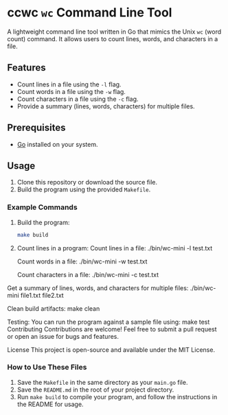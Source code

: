 # ccwc `wc` Command Line Tool

A lightweight command line tool written in Go that mimics the Unix `wc` (word count) command. It allows users to count lines, words, and characters in a file.

## Features
- Count lines in a file using the `-l` flag.
- Count words in a file using the `-w` flag.
- Count characters in a file using the `-c` flag.
- Provide a summary (lines, words, characters) for multiple files.

## Prerequisites
- [Go](https://golang.org/doc/install) installed on your system.

## Usage
1. Clone this repository or download the source file.
2. Build the program using the provided `Makefile`.

### Example Commands
1. Build the program:
   ```bash
   make build

2. Count lines in a program:
    Count lines in a file:
    ./bin/wc-mini -l test.txt

    Count words in a file:
    ./bin/wc-mini -w test.txt
    
    Count characters in a file:
    ./bin/wc-mini -c test.txt

Get a summary of lines, words, and characters for multiple files:
./bin/wc-mini file1.txt file2.txt

Clean build artifacts:
make clean

Testing:
You can run the program against a sample file using:
make test
Contributing
Contributions are welcome! Feel free to submit a pull request or open an issue for bugs and features.

License
This project is open-source and available under the MIT License.

### How to Use These Files
1. Save the `Makefile` in the same directory as your `main.go` file.
2. Save the `README.md` in the root of your project directory.
3. Run `make build` to compile your program, and follow the instructions in the README for usage.
